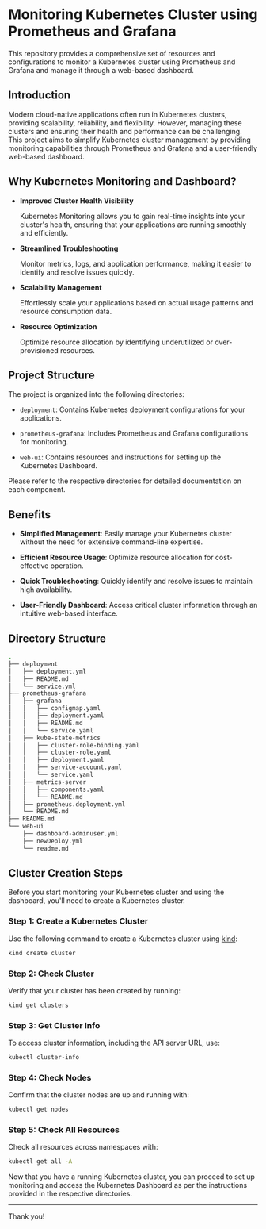 # Monitoring Kubernetes Cluster using Prometheus and Grafana

This repository provides a comprehensive set of resources and configurations to monitor a Kubernetes cluster using Prometheus and Grafana and manage it through a web-based dashboard.

## Introduction

Modern cloud-native applications often run in Kubernetes clusters, providing scalability, reliability, and flexibility. However, managing these clusters and ensuring their health and performance can be challenging. This project aims to simplify Kubernetes cluster management by providing monitoring capabilities through Prometheus and Grafana and a user-friendly web-based dashboard.

## Why Kubernetes Monitoring and Dashboard?

- **Improved Cluster Health Visibility**

    Kubernetes Monitoring allows you to gain real-time insights into your cluster's health, ensuring that your applications are running smoothly and efficiently.

- **Streamlined Troubleshooting**

    Monitor metrics, logs, and application performance, making it easier to identify and resolve issues quickly.

- **Scalability Management**

    Effortlessly scale your applications based on actual usage patterns and resource consumption data.

- **Resource Optimization**

    Optimize resource allocation by identifying underutilized or over-provisioned resources.

## Project Structure

The project is organized into the following directories:

- `deployment`: Contains Kubernetes deployment configurations for your applications.

- `prometheus-grafana`: Includes Prometheus and Grafana configurations for monitoring.

- `web-ui`: Contains resources and instructions for setting up the Kubernetes Dashboard.

Please refer to the respective directories for detailed documentation on each component.

## Benefits

- **Simplified Management**: Easily manage your Kubernetes cluster without the need for extensive command-line expertise.

- **Efficient Resource Usage**: Optimize resource allocation for cost-effective operation.

- **Quick Troubleshooting**: Quickly identify and resolve issues to maintain high availability.

- **User-Friendly Dashboard**: Access critical cluster information through an intuitive web-based interface.

## Directory Structure

```bash
.
├── deployment
│   ├── deployment.yml
│   ├── README.md
│   └── service.yml
├── prometheus-grafana
│   ├── grafana
│   │   ├── configmap.yaml
│   │   ├── deployment.yaml
│   │   ├── README.md
│   │   └── service.yaml
│   ├── kube-state-metrics
│   │   ├── cluster-role-binding.yaml
│   │   ├── cluster-role.yaml
│   │   ├── deployment.yaml
│   │   ├── service-account.yaml
│   │   └── service.yaml
│   ├── metrics-server
│   │   ├── components.yaml
│   │   └── README.md
│   ├── prometheus.deployment.yml
│   └── README.md
├── README.md
└── web-ui
    ├── dashboard-adminuser.yml
    ├── newDeploy.yml
    └── readme.md
```

## Cluster Creation Steps

Before you start monitoring your Kubernetes cluster and using the dashboard, you'll need to create a Kubernetes cluster.

### Step 1: Create a Kubernetes Cluster

Use the following command to create a Kubernetes cluster using [kind](https://kind.sigs.k8s.io/):

```bash
kind create cluster
```

### Step 2: Check Cluster

Verify that your cluster has been created by running:

```bash
kind get clusters
```

### Step 3: Get Cluster Info

To access cluster information, including the API server URL, use:

```bash
kubectl cluster-info
```

### Step 4: Check Nodes

Confirm that the cluster nodes are up and running with:

```bash
kubectl get nodes
```

### Step 5: Check All Resources

Check all resources across namespaces with:

```bash
kubectl get all -A
```

Now that you have a running Kubernetes cluster, you can proceed to set up monitoring and access the Kubernetes Dashboard as per the instructions provided in the respective directories.

---

Thank you!
